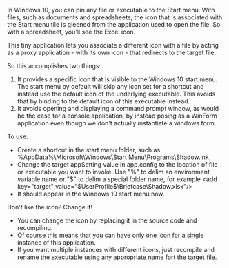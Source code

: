 ﻿In Windows 10, you can pin any file or executable to the Start menu.
With files, such as documents and spreadsheets, the icon that is associated
with the Start menu tile is gleened from the application used to open the file.
So with a spreadsheet, you'll see the Excel icon.

This tiny application lets you associate a different icon with a file by acting
as a proxy application - with its own icon - that redirects to the target file.

So this accomplishes two things:

1. It provides a specific icon that is visible to the Windows 10 start menu.
   The start menu by default will skip any icon set for a shortcut and instead
   use the default icon of the underlying executable.  This avoids that by
   binding to the default icon of this executable instead.
2. It avoids opening and displaying a command prompt window, as would be the
   case for a console application, by instead posing as a WinForm application
   even though we don't actually instantiate a windows form.

 To use:

* Create a shortcut in the start menu folder, such as
  %AppData%\Microsoft\Windows\Start Menu\Programs\Shadow.lnk
* Change the target appSetting value in app.config to the location of
  file or executable you want to invoke. Use "%" to delim an environment
  variable name or "$" to delim a special folder name, for example
  <add key="target" value="$UserProfile$\Briefcase\Shadow.xlsx"/>     
* It should appear in the Windows 10 start menu now.

Don't like the icon? Change it!

* You can change the icon by replacing it in the source code and recompiling.
* Of course this means that you can have only one icon for a single instance 
  of this application.
* If you want multiple instances with different icons, just recompile and 
  rename the executable using any appropriate name fort the target file.